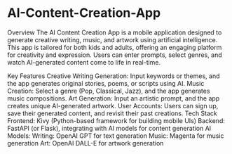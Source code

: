 # AI-Content-Creation-App
Overview
The AI Content Creation App is a mobile application designed to generate creative writing, music, and artwork using artificial intelligence. This app is tailored for both kids and adults, offering an engaging platform for creativity and expression. Users can enter prompts, select genres, and watch AI-generated content come to life in real-time.

Key Features
Creative Writing Generation: Input keywords or themes, and the app generates original stories, poems, or scripts using AI.
Music Creation: Select a genre (Pop, Classical, Jazz), and the app generates music compositions.
Art Generation: Input an artistic prompt, and the app creates unique AI-generated artwork.
User Accounts: Users can sign up, save their generated content, and revisit their past creations.
Tech Stack
Frontend: Kivy (Python-based framework for building mobile UIs)
Backend: FastAPI (or Flask), integrating with AI models for content generation
AI Models:
Writing: OpenAI GPT for text generation
Music: Magenta for music generation
Art: OpenAI DALL-E for artwork generation
